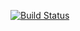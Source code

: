 [![Build Status](https://travis-ci.org/17130168/TRAVIS_CI.svg?branch=master)](https://travis-ci.org/17130168/TRAVIS_CI)
